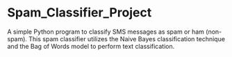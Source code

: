 # Spam_Classifier_Project

A simple Python program to classify SMS messages as spam or ham (non-spam). This spam classifier utilizes the Naive Bayes classification technique and the Bag of Words model to perform text classification.